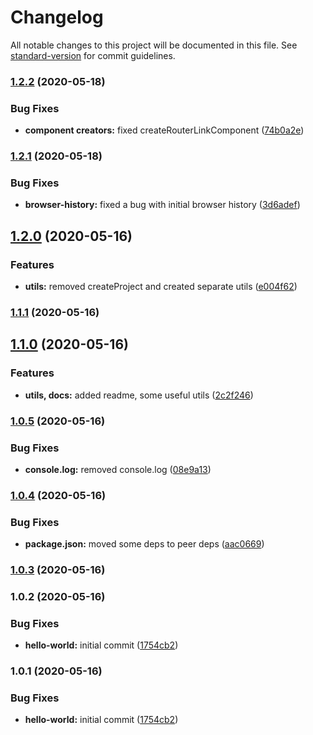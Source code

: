 # Changelog

All notable changes to this project will be documented in this file. See [standard-version](https://github.com/conventional-changelog/standard-version) for commit guidelines.

### [1.2.2](https://github.com/wolframdeus/vkma-router/compare/v1.2.1...v1.2.2) (2020-05-18)


### Bug Fixes

* **component creators:** fixed createRouterLinkComponent ([74b0a2e](https://github.com/wolframdeus/vkma-router/commit/74b0a2e1873fb08ca78c7086297b5c7148103322))

### [1.2.1](https://github.com/wolframdeus/vkma-router/compare/v1.2.0...v1.2.1) (2020-05-18)


### Bug Fixes

* **browser-history:** fixed a bug with initial browser history ([3d6adef](https://github.com/wolframdeus/vkma-router/commit/3d6adef27dd9ffaccd52cebd126f887d1a3347e9))

## [1.2.0](https://github.com/wolframdeus/vkma-router/compare/v1.1.1...v1.2.0) (2020-05-16)


### Features

* **utils:** removed createProject and created separate utils ([e004f62](https://github.com/wolframdeus/vkma-router/commit/e004f62ebe7413ab6b31a2dace5c188bbb433e0a))

### [1.1.1](https://github.com/wolframdeus/vkma-router/compare/v1.1.0...v1.1.1) (2020-05-16)

## [1.1.0](https://github.com/wolframdeus/vkma-router/compare/v1.0.5...v1.1.0) (2020-05-16)


### Features

* **utils, docs:** added readme, some useful utils ([2c2f246](https://github.com/wolframdeus/vkma-router/commit/2c2f246c75666c5a9f50a1adb47c40ec31626808))

### [1.0.5](https://github.com/wolframdeus/vkma-router/compare/v1.0.4...v1.0.5) (2020-05-16)


### Bug Fixes

* **console.log:** removed console.log ([08e9a13](https://github.com/wolframdeus/vkma-router/commit/08e9a136395699f146d29c0c863d6062f1a150b1))

### [1.0.4](https://github.com/wolframdeus/vkma-router/compare/v1.0.3...v1.0.4) (2020-05-16)


### Bug Fixes

* **package.json:** moved some deps to peer deps ([aac0669](https://github.com/wolframdeus/vkma-router/commit/aac0669e28a2d5ebe46e646646b607c68c155aae))

### [1.0.3](https://github.com/wolframdeus/vkma-router/compare/v1.0.2...v1.0.3) (2020-05-16)

### 1.0.2 (2020-05-16)


### Bug Fixes

* **hello-world:** initial commit ([1754cb2](https://github.com/wolframdeus/vkma-router/commit/1754cb22af2c36fefb384321d3a5b6fa72d39e55))

### 1.0.1 (2020-05-16)


### Bug Fixes

* **hello-world:** initial commit ([1754cb2](https://github.com/wolframdeus/vkma-router/commit/1754cb22af2c36fefb384321d3a5b6fa72d39e55))
